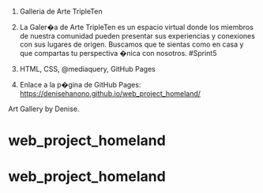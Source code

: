 1. Galleria de Arte TripleTen

2. La Galer�a de Arte TripleTen es un espacio virtual donde los miembros de nuestra comunidad pueden presentar sus experiencias y conexiones con sus lugares de origen. Buscamos que te sientas como en casa y que compartas tu perspectiva �nica con nosotros. #Sprint5

3. HTML, CSS, @mediaquery, GitHub Pages

4.  Enlace a la p�gina de GitHub Pages: https://denisehanono.github.io/web_project_homeland/

Art Gallery by Denise.
# web_project_homeland
# web_project_homeland
